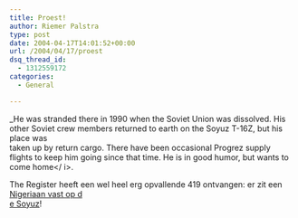 ```yaml
---
title: Proest!
author: Riemer Palstra
type: post
date: 2004-04-17T14:01:52+00:00
url: /2004/04/17/proest
dsq_thread_id:
  - 1312559172
categories:
  - General

---
```

_He was stranded there in 1990 when the Soviet Union was dissolved. His other Soviet crew members returned to earth on the Soyuz T-16Z, but his place was  
taken up by return cargo. There have been occasional Progrez supply flights to keep him going since that time. He is in good humor, but wants to come home</ i>.</p> 

The Register heeft een wel heel erg opvallende 419 ontvangen: er zit een [Nigeriaan vast op d  
e Soyuz][1]!</i>

 [1]: http://www.theregister.co.uk/2004/04/16/cosmic_419er/